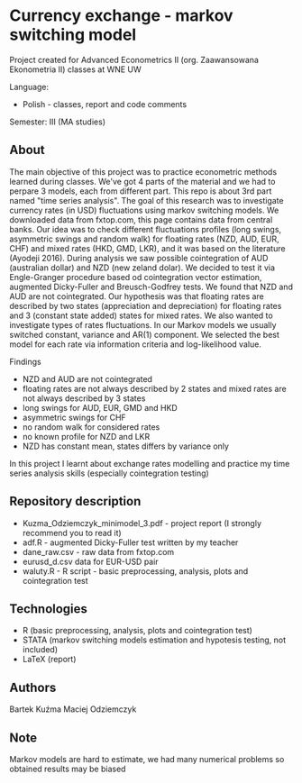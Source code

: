 # Currency exchange - markov switching model
Project created for Advanced Econometrics II (org. Zaawansowana Ekonometria II) classes at WNE UW

Language:
 - Polish - classes, report and code comments

Semester: III (MA studies)

## About
The main objective of this project was to practice econometric methods learned during classes. We've got 4 parts of the material and we had to perpare 3 models, each from different part. This repo is about 3rd part named "time series analysis". The goal of this research was to investigate currency rates (in USD) fluctuations using markov switching models. We downloaded data from fxtop.com, this page contains data from central banks. Our idea was to check different fluctuations profiles (long swings, asymmetric swings and random walk) for floating rates (NZD, AUD, EUR, CHF) and mixed rates (HKD, GMD, LKR), and it was based on the literature (Ayodeji 2016). During analysis we saw possible cointegration of AUD (australian dollar) and NZD (new zeland dolar). We decided to test it via Engle-Granger procedure based od cointegration vector estimation, augmented Dicky-Fuller and Breusch-Godfrey tests. We found that NZD and AUD are not cointegrated. 
Our hypothesis was that floating rates are described by two states (appreciation and depreciation) for floating rates and 3 (constant state added) states for mixed rates. We also wanted to investigate types of rates fluctuations. In our Markov models we usually switched constant, variance and AR(1) component. We selected the best model for each rate via information criteria and log-likelihood value.

Findings
 - NZD and AUD are not cointegrated
 - floating rates are not always described by 2 states and mixed rates are not always described by 3 states
 - long swings for AUD, EUR, GMD and HKD
 - asymmetric swings for CHF
 - no random walk for considered rates
 - no known profile for NZD and LKR
 - NZD has constant mean, states differs by variance only

In this project I learnt about exchange rates modelling and practice my time series analysis skills (especially cointegration testing)

## Repository description
 - Kuzma_Odziemczyk_minimodel_3.pdf - project report (I strongly recommend you to read it)
 - adf.R - augmented Dicky-Fuller test written by my teacher
 - dane_raw.csv - raw data from fxtop.com
 - eurusd_d.csv data for EUR-USD pair
 - waluty.R - R script - basic preprocessing, analysis, plots and cointegration test
 
## Technologies
 - R (basic preprocessing, analysis, plots and cointegration test)
 - STATA (markov switching models estimation and hypotesis testing, not included)
 - LaTeX (report)
 
 ## Authors
 Bartek Kuźma
 Maciej Odziemczyk
 
 ## Note
 Markov models are hard to estimate, we had many numerical problems so obtained results may be biased

